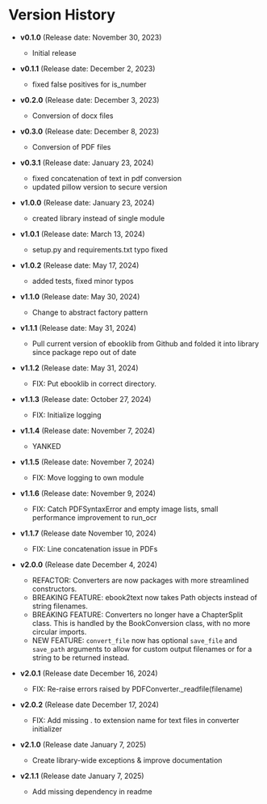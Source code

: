 # Version History

- **v0.1.0** (Release date: November 30, 2023)
  - Initial release

- **v0.1.1** (Release date: December 2, 2023)
  - fixed false positives for is_number

- **v0.2.0** (Release date: December 3, 2023)
  - Conversion of docx files

- **v0.3.0** (Release date: December 8, 2023)
  - Conversion of PDF files

- **v0.3.1** (Release date: January 23, 2024)
  - fixed concatenation of text in pdf conversion
  - updated pillow version to secure version

- **v1.0.0** (Release date: January 23, 2024)
  - created library instead of single module

- **v1.0.1** (Release date: March 13, 2024)
  - setup.py and requirements.txt typo fixed

- **v1.0.2** (Release date: May 17, 2024)
  - added tests, fixed minor typos

- **v1.1.0** (Release date: May 30, 2024)
  - Change to abstract factory pattern

- **v1.1.1** (Release date: May 31, 2024)
  - Pull current version of ebooklib from Github and folded it into library since package repo out of date

- **v1.1.2** (Release date: May 31, 2024)
  - FIX: Put ebooklib in correct directory.

- **v1.1.3** (Release date: October 27, 2024)
  - FIX: Initialize logging

- **v1.1.4** (Release date: November 7, 2024)
  - YANKED

- **v1.1.5** (Release date: November 7, 2024)
  - FIX: Move logging to own module

- **v1.1.6** (Release date: November 9, 2024)
  - FIX: Catch PDFSyntaxError and empty image lists, small performance improvement to run_ocr

- **v1.1.7** (Release date November 10, 2024)
  - FIX: Line concatenation issue in PDFs

- **v2.0.0** (Release date December 4, 2024)
  - REFACTOR: Converters are now packages with more streamlined constructors.
  - BREAKING FEATURE: ebook2text now takes Path objects instead of string filenames.
  - BREAKING FEATURE: Converters no longer have a ChapterSplit class. This is handled by the BookConversion class, with no more circular imports.
  - NEW FEATURE: `convert_file` now has optional `save_file` and `save_path` arguments to allow for custom output filenames or for a string to be returned instead.

- **v2.0.1** (Release date December 16, 2024)
  - FIX: Re-raise errors raised by PDFConverter._readfile(filename)

- **v2.0.2** (Release date December 17, 2024)
  - FIX: Add missing . to extension name for text files in converter initializer

- **v2.1.0** (Release date January 7, 2025)
  - Create library-wide exceptions & improve documentation

- **v2.1.1** (Release date January 7, 2025)
  - Add missing dependency in readme
